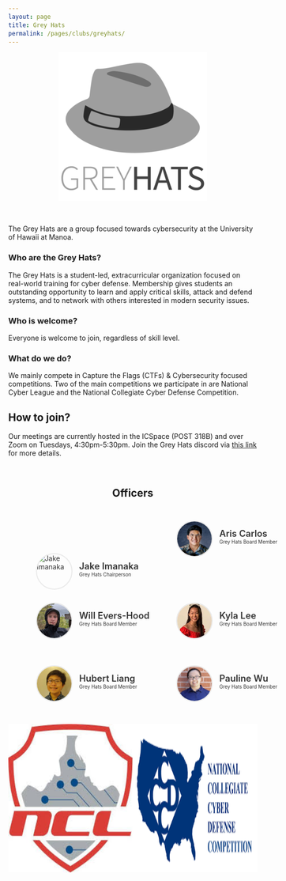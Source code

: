 ```yaml
---
layout: page
title: Grey Hats
permalink: /pages/clubs/greyhats/
---
```


<center>
	<figure class="full">
	  <img height="300px" width="300px" src="/assets/img/logos/greyhats.png" title="Grey Hats Logo" alt="Grey Hats Logo">
	</figure>
</center>
<br>

The Grey Hats are a group focused towards cybersecurity at the University of Hawaii at Manoa.

### Who are the Grey Hats?

The Grey Hats is a student-led, extracurricular organization focused on real-world training for cyber defense. Membership gives students an outstanding opportunity to learn and apply critical skills, attack and defend systems, and to network with others interested in modern security issues.

### Who is welcome?

Everyone is welcome to join, regardless of skill level.

### What do we do?

We mainly compete in Capture the Flags (CTFs) & Cybersecurity focused competitions. Two of the main competitions we participate in are National Cyber League and the National Collegiate Cyber Defense Competition.

## How to join?
Our meetings are currently hosted in the ICSpace (POST 318B) and over Zoom on Tuesdays, 4:30pm-5:30pm. Join the Grey Hats discord via [this link](https://discord.gg/r9xm9ZCVU3) for more details.

<br>

<center>
	<h2>Officers</h2>
</center>

<style>
	#officers-container {
		width: 130%;
		max-width: 900px;
		padding: 0 20px;
		box-sizing: border-box;
		margin: auto;
		text-align: center;
	}	
	#officers-container .officer {
		width: 280px;
		height: 100px;
		display: inline-block;
		color: #333;
		text-align: left;
		transition: transform .1s;
	}
	#officers-container .officer img {
		margin: 25px 10px;
		height: 70px;
		width: 70px;
		border: 2px solid #eaeaea;
		display: inline-block;
		border-radius: 50%;
	}
	#officers-container .officer .info {
		display: inline-block;
		vertical-align: top;
		width: 180px;
	}
	#officers-container .officer .info h2 {
		margin: 0;
		padding: 0;
		margin-top: 35px;
		font-weight: 600;
		display: inline-block;
		font-size: 1.3em;
		line-height: 1.8em;
		/* Font-Family Missing */
	}
	#officers-container .officer .info p {
		display: inline-block;
	 	/* Font-Family Missing */
	 	margin: 0;
	 	margin-top: -5px;
	 	font-size: .7em;
	 	vertical-align: top;
	}
</style>

<div id="officers-container">
	<div class="officer">
		<img src="/assets/img/officers/JakeImanaka.png" alt="Jake Imanaka">
  	<div class="info">
  		<h2>Jake Imanaka</h2>
  		<br>
  		<p>Grey Hats Chairperson</p>
		</div>
	</div>
<div class="officer">
    <img src="/assets/img/officers/aris.jpeg" alt="Aris Carlos">
    <div class="info">
     	<h2>Aris Carlos</h2>
     	<br>
     	<p>Grey Hats Board Member</p>
   </div>
  </div>
  <div class="officer">
		<img src="/assets/img/officers/WillEversHood.png" alt="Will Evers-Hood">
		<div class="info">
			<h2>Will Evers-Hood</h2>
			<br>
			<p>Grey Hats Board Member</p>
		</div>
	</div>
	<div class="officer">
		<img src="/assets/img/officers/KylaLee.png" alt="Kyla Lee">
		<div class="info">
			<h2>Kyla Lee</h2>
			<br>
			<p>Grey Hats Board Member</p>
    </div>
	</div>
  <div class="officer">
		<img src="/assets/img/officers/hurbert.png" alt="Hubert Liang">
		<div class="info">
			<h2>Hubert Liang</h2>
			<br>
			<p>Grey Hats Board Member</p>
    </div>
	</div>
	<div class="officer">
		<img src="/assets/img/officers/pauline.png" alt="Pauline Wu">
		<div class="info">
			<h2>Pauline Wu</h2>
			<br>
			<p>Grey Hats Board Member</p>
    </div>
	</div>
</div>
<br>

<center>
	<style>
		.column {
			float: left;
			width: 50%;
		}
		.row:after {
			content: "";
			display: table;
			clear: both;
		}
	</style>
	<div class="row">
		<div class="column">
			<img height="300px" width="300px" src="/assets/img/logos/ncl.jpeg" title="National Cyber League Logo" alt="National Cyber League Logo">
		</div>
		<div class="column">
			<img height="300px" width="300px" src="/assets/img/logos/ccdc.png" title="CCDC Logo" alt="CCDC Logo">
		</div>
	</div>
</center>
